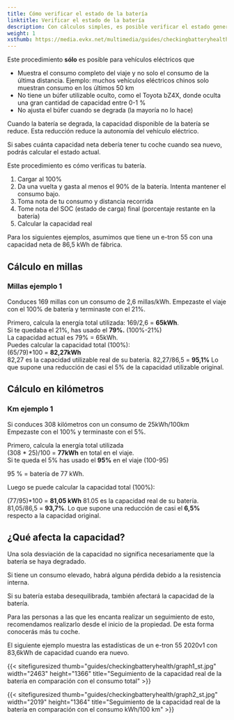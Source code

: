 ```yaml
---
title: Cómo verificar el estado de la batería
linktitle: Verificar el estado de la batería
description: Con cálculos simples, es posible verificar el estado general de la batería. Esta guía explica cómo.
weight: 1
xsthumb: https://media.evkx.net/multimedia/guides/checkingbatteryhealth/graph1_xst.jpg
---
```

<!-- markdownlint-disable MD033 -->

<div class="alerta alerta-advertencia" rol="alerta">
   Este procedimiento <b>sólo</b> es posible para vehículos eléctricos que
   <ul>
   <li>Muestra el consumo completo del viaje y no solo el consumo de la última distancia. Ejemplo: muchos vehículos eléctricos chinos solo muestran consumo en los últimos 50 km</li>
   <li>No tiene un búfer utilizable oculto, como el Toyota bZ4X, donde oculta una gran cantidad de capacidad entre 0-1 %</li>
   <li>No ajusta el búfer cuando se degrada (la mayoría no lo hace)</li>
   </ul>
</div>

Cuando la batería se degrada, la capacidad disponible de la batería se reduce. Esta reducción reduce la autonomía del vehículo eléctrico.

Si sabes cuánta capacidad neta debería tener tu coche cuando sea nuevo, podrás calcular el estado actual.

Este procedimiento es cómo verificas tu batería.

1. Cargar al 100%
2. Da una vuelta y gasta al menos el 90% de la batería. Intenta mantener el consumo bajo.
3. Toma nota de tu consumo y distancia recorrida
4. Tome nota del SOC (estado de carga) final (porcentaje restante en la batería)
5. Calcular la capacidad real

Para los siguientes ejemplos, asumimos que tiene un e-tron 55 con una capacidad neta de 86,5 kWh de fábrica.

## Cálculo en millas

### Millas ejemplo 1

Conduces 169 millas con un consumo de 2,6 millas/kWh. Empezaste el viaje con el 100% de batería y terminaste con el 21%.

Primero, calcula la energía total utilizada: 169/2,6 = <b>65kWh</b>.<br>
Si te quedaba el 21%, has usado el <b>79%.</b> (100%-21%)<br>
La capacidad actual es 79% = 65kWh.<br>
Puedes calcular la capacidad total (100%):<br>
(65/79)*100 = <b>82,27kWh</b><br>
82,27 es la capacidad utilizable real de su batería.
82,27/86,5 = <b>95,1%</b>
Lo que supone una reducción de casi el 5% de la capacidad utilizable original.

## Cálculo en kilómetros

### Km ejemplo 1

Si conduces 308 kilómetros con un consumo de 25kWh/100km<br>
Empezaste con el 100% y terminaste con el 5%.<br>

Primero, calcula la energía total utilizada<br>
(308 * 25)/100 = <b>77kWh</b> en total en el viaje.<br>
Si te queda el 5% has usado el <b>95%</b> en el viaje (100-95)<br>

95 % = batería de 77 kWh.<br>

Luego se puede calcular la capacidad total (100%):<br>

(77/95)*100 = <b>81,05 kWh</b>
81.05 es la capacidad real de su batería.<br>
81,05/86,5 = <b>93,7%</b>. Lo que supone una reducción de casi el <b>6,5%</b> respecto a la capacidad original.

## ¿Qué afecta la capacidad?

Una sola desviación de la capacidad no significa necesariamente que la batería se haya degradado.

Si tiene un consumo elevado, habrá alguna pérdida debido a la resistencia interna.

Si su batería estaba desequilibrada, también afectará la capacidad de la batería.

Para las personas a las que les encanta realizar un seguimiento de esto, recomendamos realizarlo desde el inicio de la propiedad. De esta forma conocerás más tu coche.

El siguiente ejemplo muestra las estadísticas de un e-tron 55 2020v1 con 83,6kWh de capacidad cuando era nuevo.

{{< sitefiguresized thumb="guides/checkingbatteryhealth/graph1_st.jpg" width="2463" height="1366" title="Seguimiento de la capacidad real de la batería en comparación con el consumo total" >}}

{{< sitefiguresized thumb="guides/checkingbatteryhealth/graph2_st.jpg" width="2019" height="1364" title="Seguimiento de la capacidad real de la batería en comparación con el consumo kWh/100 km" >}}
